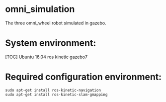 # omni_simulation
The three omni_wheel robot simulated in gazebo.

System environment:
=============================
[TOC]
Ubuntu 16.04
ros kinetic
gazebo7

Required configuration environment:
==================
```
sudo apt-get install ros-kinetic-navigation
sudo apt-get install ros-kinetic-slam-gmapping
```
